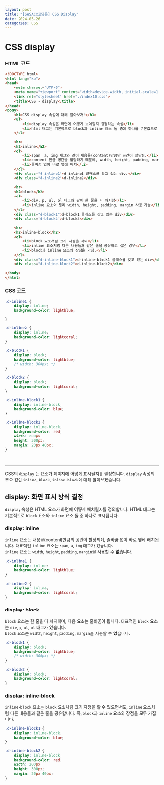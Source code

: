 ```yaml
---
layout: post
title: "[SeSACx코딩온] CSS Display"
date: 2024-05-26
categories: CSS
---
```


# CSS display
### HTML 코드

```html
<!DOCTYPE html>
<html lang="ko">
<head>
    <meta charset="UTF-8">
    <meta name="viewport" content="width=device-width, initial-scale=1.0">
    <link rel="stylesheet" href="./index10.css">
    <title>CSS - display</title>
</head>
<body>
    <h1>CSS display 속성에 대해 알아보자!</h1>
    <ul>
        <li>display 속성은 화면에 어떻게 보여질지 결정하는 속성</li>
        <li>html 태그는 기본적으로 block과 inline 요소 둘 중에 하나를 기본값으로 가짐. </li>
    </ul>

    <hr>
    <h2>inline</h2>
    <ol>
        <li>span, a, img 태그와 같이 내용물(content)만큼만 공간이 할당됨.</li>
        <li>content 만큼 공간을 할당하기 때문에, width, height, padding, margin 사용 불가</li>
        <li>줄바꿈 없이 바로 옆에 배치</li>
    </ol>
    <div class="d-inline1">d-inline1 클래스를 갖고 있는 div.</div>
    <div class="d-inline2">d-inline2</div>

    <hr>
    <h2>block</h2>
    <ol>
        <li>div, p, ul, ol 태그와 같이 한 줄을 다 차지함</li>
        <li>inline 요소와 달리 width, height, padding, margin 사용 가능</li>
    </ol>
    <div class="d-block1">d-block1 클래스를 갖고 있는 div</div>
    <div class="d-block2">d-block2</div>

    <hr>
    <h2>inline-block</h2>
    <ol>
        <li>block 요소처럼 크기 지정을 하되</li>
        <li>inline 요소처럼 다른 내용들과 같은 줄을 공유하고 싶은 경우</li>
        <li>block과 inline 요소의 장점을 가짐.</li>
    </ol>
    <div class="d-inline-block1">d-inline-block1 클래스를 갖고 있는 div</div>
    <div class="d-inline-block2">d-inline-block2</div>

</body>
</html>
```
### CSS 코드

```css
.d-inline1 {
    display: inline;
    background-color: lightblue;

}

.d-inline2 {
    display: inline;
    background-color: lightcoral;
}

.d-block1 {
    display: block;
    background-color: lightblue;
    /* width: 300px; */
}

.d-block2 {
    display: block;
    background-color: lightcoral;
}

.d-inline-block1 {
    display: inline-block;
    background-color: blue;
}

.d-inline-block2 {
    display: inline-block;
    background-color: red;
    width: 200px;
    height: 300px;
    margin: 20px 40px;
}
```

<br>
<hr>


CSS의 `display` 는 요소가 페이지에 어떻게 표시될지를 결정합니다. `display` 속성의 주요 값인 `inline`, `block`, `inline-block`에 대해 알아보겠습니다.

## display: 화면 표시 방식 결정

`display` 속성은 HTML 요소가 화면에 어떻게 배치될지를 정의합니다. HTML 태그는 기본적으로 `block` 요소와 `inline` 요소 둘 중 하나로 표시됩니다.

### display: inline

`inline` 요소는 내용물(content)만큼의 공간이 할당되며, 줄바꿈 없이 바로 옆에 배치됩니다. 대표적인 `inline` 요소는 `span`, `a`, `img` 태그가 있습니다. <br>  `inline` 요소는 `width`, `height`, `padding`, `margin`을 사용할 수 **없**습니다.

```css
.d-inline1 {
    display: inline;
    background-color: lightblue;
}

.d-inline2 {
    display: inline;
    background-color: lightcoral;
}
```

### display: block

`block` 요소는 한 줄을 다 차지하며, 다음 요소는 줄바꿈이 됩니다. 대표적인 `block` 요소는 `div`, `p`, `ul`, `ol` 태그가 있습니다. <br> `block` 요소는 `width`, `height`, `padding`, `margin`을 사용할 수 **있**습니다.

```css
.d-block1 {
    display: block;
    background-color: lightblue;
    /* width: 300px; */
}

.d-block2 {
    display: block;
    background-color: lightcoral;
}
```

### display: inline-block

`inline-block` 요소는 `block` 요소처럼 크기 지정을 할 수 있으면서도, `inline` 요소처럼 다른 내용들과 같은 줄을 공유합니다. 즉, `block`과 `inline` 요소의 장점을 모두 가집니다.

```css
.d-inline-block1 {
    display: inline-block;
    background-color: blue;
}

.d-inline-block2 {
    display: inline-block;
    background-color: red;
    width: 200px;
    height: 300px;
    margin: 20px 40px;
}
```